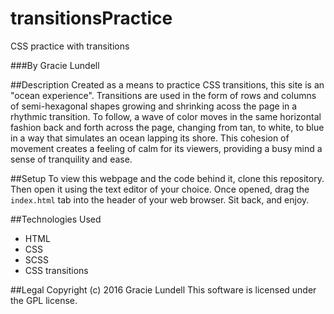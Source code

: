 # transitionsPractice
CSS practice with transitions

###By Gracie Lundell

##Description
Created as a means to practice CSS transitions, this site is an "ocean experience". Transitions are used in the form of rows and columns of semi-hexagonal shapes growing and shrinking acoss the page in a rhythmic transition. To follow, a wave of color moves in the same horizontal fashion back and forth across the page, changing from tan, to white, to blue in a way that simulates an ocean lapping its shore. This cohesion of movement creates a feeling of calm for its viewers, providing a busy mind a sense of tranquility and ease.

##Setup
To view this webpage and the code behind it, clone this repository. Then open it using the text editor of your choice. Once opened, drag the <code>index.html</code> tab into the header of your web browser. Sit back, and enjoy.

##Technologies Used
- HTML
- CSS
- SCSS
- CSS transitions

##Legal
Copyright (c) 2016 Gracie Lundell This software is licensed under the GPL license.
